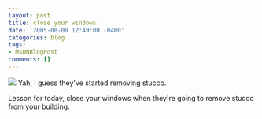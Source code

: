 ```yaml
---
layout: post
title: close your windows!
date: '2005-08-08 12:49:00 -0400'
categories: blog
tags:
- MSDNBlogPost
comments: []
---
```


![](http://www.bigbackpack.ca/nGallery/photos/75/2/600x450.aspx)
Yah, I guess they've started removing stucco.

Lesson for today, close your windows when they're going to remove stucco from your building.